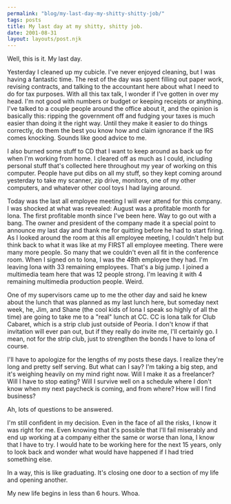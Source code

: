```yaml
---
permalink: "blog/my-last-day-my-shitty-shitty-job/"
tags: posts
title: My last day at my shitty, shitty job.
date: 2001-08-31
layout: layouts/post.njk
---
```


Well, this is it. My last day. 

Yesterday I cleaned up my cubicle. I've never enjoyed cleaning, but I was having a fantastic time. The rest of the day was spent filling out paper work, revising contracts, and talking to the accountant here about what I need to do for tax purposes. With all this tax talk, I wonder if I've gotten in over my head. I'm not good with numbers or budget or keeping receipts or anything. I've talked to a couple people around the office about it, and the opinion is basically this: ripping the government off and fudging your taxes is much easier than doing it the right way. Until they make it easier to do things correctly, do them the best you know how and claim ignorance if the IRS comes knocking. Sounds like good advice to me.

I also burned some stuff to CD that I want to keep around as back up for when I'm working from home. I cleared off as much as I could, including personal stuff that's collected here throughout my year of working on this computer. People have put dibs on all my stuff, so they kept coming around yesterday to take my scanner, zip drive, monitors, one of my other computers, and whatever other cool toys I had laying around. 

Today was the last all employee meeting I will ever attend for this company. I was shocked at what was revealed: August was a profitable month for Iona. The first profitable month since I've been here. Way to go out with a bang. The owner and president of the company made it a special point to announce my last day and thank me for quitting before he had to start firing. As I looked around the room at this all employee meeting, I couldn't help but think back to what it was like at my FIRST all employee meeting. There were many more people. So many that we couldn't even all fit in the conference room. When I signed on to Iona, I was the 48th employee they had. I'm leaving Iona with 33 remaining employees. That's a big jump. I joined a multimedia team here that was 12 people strong. I'm leaving it with 4 remaining multimedia production people. Weird.

One of my supervisors came up to me the other day and said he knew about the lunch that was planned as my last lunch here, but someday next week, he, Jim, and Shane (the cool kids of Iona I speak so highly of all the time) are going to take me to a "real" lunch at CC. CC is Iona talk for Club Cabaret, which is a strip club just outside of Peoria. I don't know if that invitation will ever pan out, but if they really do invite me, I'll certainly go. I mean, not for the strip club, just to strengthen the bonds I have to Iona of course.

I'll have to apologize for the lengths of my posts these days. I realize they're long and pretty self serving. But what can I say? I'm taking a big step, and it's weighing heavily on my mind right now. Will I make it as a freelancer? Will I have to stop eating? Will I survive well on a schedule where I don't know when my next paycheck is coming, and from where? How will I find business? 

Ah, lots of questions to be answered. 

I'm still confident in my decision. Even in the face of all the risks, I know it was right for me. Even knowing that it's possible that I'll fail miserably and end up working at a company either the same or worse than Iona, I know that I have to try. I would hate to be working here for the next 15 years, only to look back and wonder what would have happened if I had tried something else.

In a way, this is like graduating. It's closing one door to a section of my life and opening another. 

My new life begins in less than 6 hours. Whoa.
